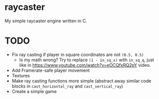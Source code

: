 # raycaster

My simple raycaster engine written in C.

# TODO

- Fix ray casting if player in square coordinates are not `(0.5, 0.5)`
    - Is my math wrong? Try to replace `(1 - in_sq_x)` with `in_sq_q`, just like in https://www.youtube.com/watch?v=eOCQfxRQ2pY video.
- Add Framerate-safe player movement
- Textures
- Make ray casting functions more simple (abstract away similar code blocks in `cast_horizontal_ray` and `cast_vertical_ray`)
- Create a simple game
